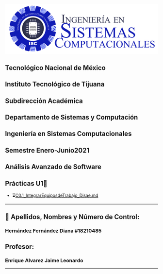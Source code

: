 
![](Images/isclogo.png)

##    Tecnológico Nacional de México
##  Instituto Tecnológico de Tijuana
##       Subdirección Académica

## Departamento de Sistemas y Computación
## Ingeniería en Sistemas Computacionales
## Semestre Enero-Junio2021
## Análisis Avanzado de Software

## Prácticas U1📝

   - ⌛️[C0.1_IntegrarEquiposdeTrabajo_Disae.md](https://github.com/DianaHFer/Analisis-avanzado-de-software/blob/main/U1/C0.1_IntegrarEquiposdeTrabajo_Disae.md#)
----

## 📝 Apellidos, Nombres y Número de Control:
### Hernández Fernández Diana   #18210485
   

## Profesor:

### Enrique Alvarez Jaime Leonardo


-----

